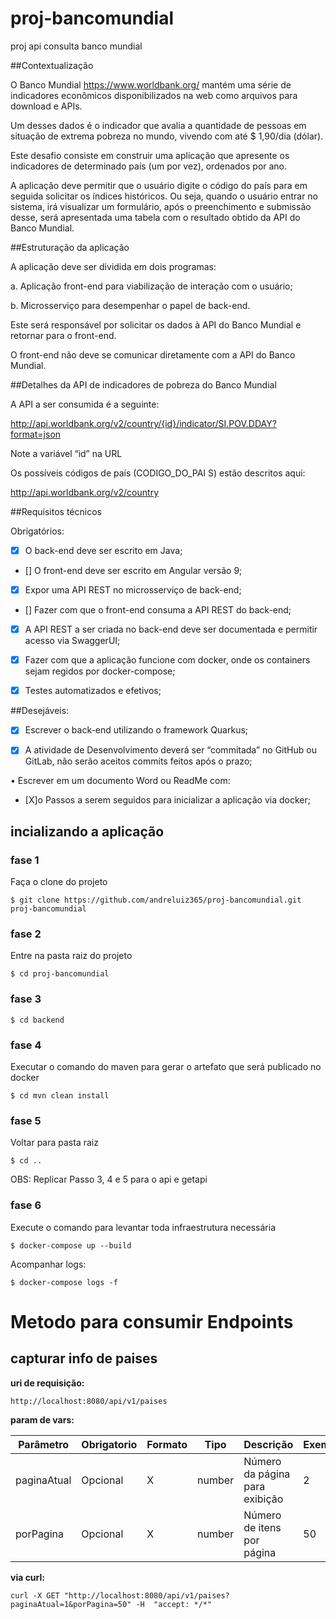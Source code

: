 # proj-bancomundial
proj api consulta banco mundial

##Contextualização

O Banco Mundial https://www.worldbank.org/  mantém uma série de indicadores econômicos disponibilizados na web como arquivos para download e APIs.

Um desses dados é o indicador que avalia a quantidade de pessoas em situação de extrema pobreza no mundo, vivendo com até $ 1,90/dia (dólar).

Este desafio consiste em construir uma aplicação que apresente os indicadores de determinado país (um por vez), ordenados por ano.

A aplicação deve permitir que o usuário digite o código do país para em seguida solicitar os índices históricos. Ou seja, quando o usuário entrar no sistema, irá visualizar um formulário, após o preenchimento e submissão desse, será apresentada uma tabela com o resultado obtido da API do Banco Mundial.

##Estruturação da aplicação

A aplicação deve ser dividida em dois programas:

a. Aplicação front-end para viabilização de interação com o usuário;

b. Microsserviço para desempenhar o papel de back-end.

Este será responsável por solicitar os dados à API do Banco Mundial e retornar para o front-end.

O front-end não deve se comunicar diretamente com a API do Banco Mundial.

##Detalhes da API de indicadores de pobreza do Banco Mundial

A API a ser consumida é a seguinte:

http://api.worldbank.org/v2/country/{id}/indicator/SI.POV.DDAY?format=json

Note a variável “id” na URL

Os possíveis códigos de país (CODIGO_DO_PAI S) estão descritos aqui:


http://api.worldbank.org/v2/country


##Requisitos técnicos

Obrigatórios:

- [X] O back-end deve ser escrito em Java;

- [] O front-end deve ser escrito em Angular versão 9;

- [X] Expor uma API REST no microsserviço de back-end;

- [] Fazer com que o front-end consuma a API REST do back-end;

- [X] A API REST a ser criada no back-end deve ser documentada e permitir acesso via SwaggerUI;

- [X] Fazer com que a aplicação funcione com docker, onde os containers sejam regidos por docker-compose;

- [x] Testes automatizados e efetivos;

##Desejáveis:

- [X] Escrever o back-end utilizando o framework Quarkus;
 
- [X] A atividade de Desenvolvimento deverá ser “commitada” no GitHub ou GitLab, não serão aceitos commits feitos após o prazo;

• Escrever em um documento Word ou ReadMe com:

- [X]o Passos a serem seguidos para inicializar a aplicação via docker;


## incializando a aplicação 

### fase 1
Faça o clone do projeto
```shell script
$ git clone https://github.com/andreluiz365/proj-bancomundial.git proj-bancomundial
```

### fase 2 
Entre na pasta raiz do projeto

```shell script
$ cd proj-bancomundial
```

### fase 3

```shell script
$ cd backend
```

### fase 4 
Executar o comando do maven para gerar o artefato que será publicado no docker

```shell script
$ cd mvn clean install
```

### fase 5
Voltar para pasta raiz

```shell script
$ cd ..
```

OBS: Replicar Passo 3, 4 e 5 para o api e getapi

### fase 6
Execute o comando para levantar toda infraestrutura necessária

```shell script
$ docker-compose up --build
```

Acompanhar logs: 
```shell script
$ docker-compose logs -f
```

# Metodo para consumir Endpoints

## capturar info de paises
**uri de requisição:**
```
http://localhost:8080/api/v1/paises
```
**param de vars:**

Parâmetro | Obrigatorio | Formato | Tipo | Descrição | Exemplo
--- | --- | --- | --- | --- | ---  
paginaAtual | Opcional  | X  | number  | Número da página para exibição | 2
porPagina | Opcional | X | number | Número de itens por página | 50 

**via curl:**
```shell script
curl -X GET "http://localhost:8080/api/v1/paises?paginaAtual=1&porPagina=50" -H  "accept: */*"
```